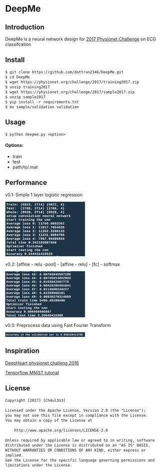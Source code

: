 
# DeepMe

## Introduction
DeepMe is a neural network design for [2017 Physionet Challenge](https://physionet.org/challenge/2017/#preparing) on ECG classifcation
 
## Install
```shell
$ git clone https://github.com/dattran2346/DeepMe.git
$ cd DeepMe
$ wget https://physionet.org/challenge/2017/training2017.zip
$ unzip training2017
$ wget https://physionet.org/challenge/2017/sample2017.zip
$ unzip sample2017
$ pip install -r requirements.txt
$ mv sample/validation validation
```

## Usage
```shell
$ python deepme.py <option>
```

#### Options:
- train
- test
- path/to/.mat

## Performance
v0.1: Simple 1 layer logistic regression 

<img src=screenshot/v0.1.png width='256' alt='image' />

v0.2: [affine - relu -pool] - [affine - relu] - [fc] - softmax

<img src=screenshot/v0.2.png width='256' alt='image' />

v0.3: Preprocess data using Fast Fourier Transform

<img src=screenshot/v0.3.png width=256 alt=image />

## Inspiration

[DeepHeart physionet challeng 2016](https://github.com/jisaacso/DeepHeart)

[Tensorflow MNIST tutorial](https://www.tensorflow.org/get_started/mnist/pros)

## License
    Copyright [2017] [Ch4ul3n3]

    Licensed under the Apache License, Version 2.0 (the "License");
    you may not use this file except in compliance with the License.
    You may obtain a copy of the License at

        http://www.apache.org/licenses/LICENSE-2.0

    Unless required by applicable law or agreed to in writing, software
    distributed under the License is distributed on an "AS IS" BASIS,
    WITHOUT WARRANTIES OR CONDITIONS OF ANY KIND, either express or implied.
    See the License for the specific language governing permissions and
    limitations under the License.
